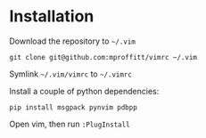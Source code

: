 Installation
============

Download the repository to `~/.vim`

`git clone git@github.com:mproffitt/vimrc ~/.vim`

Symlink `~/.vim/vimrc` to `~/.vimrc`

Install a couple of python dependencies:

`pip install msgpack pynvim pdbpp`

Open vim, then run `:PlugInstall`
